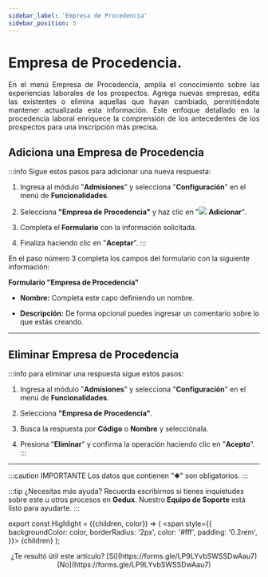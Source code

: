 ```yaml
---
sidebar_label: 'Empresa de Procedencia'
sidebar_position: 5
---
```


# Empresa de Procedencia.

<div align="justify">En el menú Empresa de Procedencia, amplía el conocimiento sobre las experiencias laborales de los prospectos. Agrega nuevas empresas, edita las existentes o elimina aquellas que hayan cambiado, permitiéndote mantener actualizada esta información. Este enfoque detallado en la procedencia laboral enriquece la comprensión de los antecedentes de los prospectos para una inscripción más precisa.</div>

## Adiciona una Empresa de Procedencia

:::info Sigue estos pasos para adicionar una nueva respuesta:

1. Ingresa al módulo "**Admisiones**" y selecciona "**Configuración**" en el menú de **Funcionalidades**.

2. Selecciona **"Empresa de Procedencia"** y haz clic en "![](./img/IcoAdd.png) **Adicionar**".

3. Completa el **Formulario** con la información solicitada.

4. Finaliza haciendo clic en "**Aceptar**".
:::

En el paso número 3 completa los campos del formulario con la siguiente información:

**Formulario "Empresa de Procedencia"**

* **Nombre:** Completa este capo definiendo un nombre.

* **Descripción:** De forma opcional puedes ingresar un comentario sobre lo que estás creando.
___

## Eliminar Empresa de Procedencia

:::info para eliminar una respuesta sigue estos pasos:

1. Ingresa al módulo "**Admisiones**" y selecciona "**Configuración**" en el menú de **Funcionalidades**.

2. Selecciona **"Empresa de Procedencia"**.

3. Busca la respuesta por **Código** o **Nombre** y selecciónala.

4. Presiona "**Eliminar**" y confirma la operación haciendo clic en "**Acepto**".
:::

___

:::caution IMPORTANTE
Los datos que contienen "✱" son obligatorios.
:::

:::tip ¿Necesitas más ayuda?
Recuerda escribirnos si tienes inquietudes sobre este u otros procesos en **Gedux**. Nuestro **Equipo de Soporte** está listo para ayudarte.
:::

export const Highlight = ({children, color}) => (
  <span
    style={{
      backgroundColor: color,
      borderRadius: '2px',
      color: '#fff',
      padding: '0.2rem',
    }}>
    {children}
  </span>
);

<center>¿Te resultó útil este artículo? <Highlight color="#B0AEAC">[Si](https://forms.gle/LP9LYvbSWSSDwAau7)</Highlight> <Highlight color="#B0AEAC">[No](https://forms.gle/LP9LYvbSWSSDwAau7)</Highlight> </center>